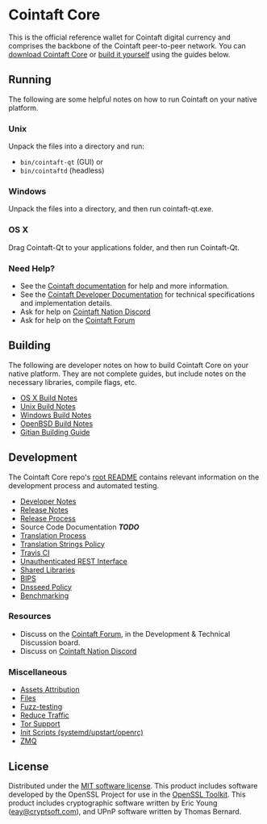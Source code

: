 Cointaft Core
==========

This is the official reference wallet for Cointaft digital currency and comprises the backbone of the Cointaft peer-to-peer network. You can [download Cointaft Core](https://www.cointaft.com/downloads/) or [build it yourself](#building) using the guides below.

Running
---------------------
The following are some helpful notes on how to run Cointaft on your native platform.

### Unix

Unpack the files into a directory and run:

- `bin/cointaft-qt` (GUI) or
- `bin/cointaftd` (headless)

### Windows

Unpack the files into a directory, and then run cointaft-qt.exe.

### OS X

Drag Cointaft-Qt to your applications folder, and then run Cointaft-Qt.

### Need Help?

* See the [Cointaft documentation](https://docs.cointaft.com)
for help and more information.
* See the [Cointaft Developer Documentation](https://cointaft-docs.github.io/) 
for technical specifications and implementation details.
* Ask for help on [Cointaft Nation Discord](http://cointaftchat.org)
* Ask for help on the [Cointaft Forum](https://cointaft.com/forum)

Building
---------------------
The following are developer notes on how to build Cointaft Core on your native platform. They are not complete guides, but include notes on the necessary libraries, compile flags, etc.

- [OS X Build Notes](build-osx.md)
- [Unix Build Notes](build-unix.md)
- [Windows Build Notes](build-windows.md)
- [OpenBSD Build Notes](build-openbsd.md)
- [Gitian Building Guide](gitian-building.md)

Development
---------------------
The Cointaft Core repo's [root README](/README.md) contains relevant information on the development process and automated testing.

- [Developer Notes](developer-notes.md)
- [Release Notes](release-notes.md)
- [Release Process](release-process.md)
- Source Code Documentation ***TODO***
- [Translation Process](translation_process.md)
- [Translation Strings Policy](translation_strings_policy.md)
- [Travis CI](travis-ci.md)
- [Unauthenticated REST Interface](REST-interface.md)
- [Shared Libraries](shared-libraries.md)
- [BIPS](bips.md)
- [Dnsseed Policy](dnsseed-policy.md)
- [Benchmarking](benchmarking.md)

### Resources
* Discuss on the [Cointaft Forum](https://cointaft.com/forum), in the Development & Technical Discussion board.
* Discuss on [Cointaft Nation Discord](http://cointaftchat.org)

### Miscellaneous
- [Assets Attribution](assets-attribution.md)
- [Files](files.md)
- [Fuzz-testing](fuzzing.md)
- [Reduce Traffic](reduce-traffic.md)
- [Tor Support](tor.md)
- [Init Scripts (systemd/upstart/openrc)](init.md)
- [ZMQ](zmq.md)

License
---------------------
Distributed under the [MIT software license](/COPYING).
This product includes software developed by the OpenSSL Project for use in the [OpenSSL Toolkit](https://www.openssl.org/). This product includes
cryptographic software written by Eric Young ([eay@cryptsoft.com](mailto:eay@cryptsoft.com)), and UPnP software written by Thomas Bernard.
